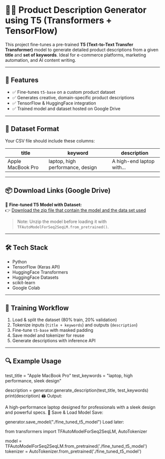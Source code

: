 # 🧠📄 Product Description Generator using T5 (Transformers + TensorFlow)

This project fine-tunes a pre-trained **T5 (Text-to-Text Transfer Transformer)** model to generate detailed product descriptions from a given **title** and **set of keywords**. Ideal for e-commerce platforms, marketing automation, and AI content writing.

---

## 🚀 Features

- ✅ Fine-tunes `t5-base` on a custom product dataset
- ✅ Generates creative, domain-specific product descriptions
- ✅ TensorFlow & HuggingFace integration
- ✅ Trained model and dataset hosted on Google Drive

---

## 📁 Dataset Format

Your CSV file should include these columns:

| title             | keyword                           | description             |
|-------------------|------------------------------------|--------------------------|
| Apple MacBook Pro | laptop, high performance, design   | A high-end laptop with...|

---

## 📦 Download Links (Google Drive)


💾 **Fine-tuned T5 Model with Dataset:**  
👉 [Download the zip file that contain the model and the data set used](https://drive.google.com/file/d/1sCZ1-RpULz2j9is_U8DWI-pgOgmRpekT/view?usp=sharing)

> Note: Unzip the model before loading it with `TFAutoModelForSeq2SeqLM.from_pretrained()`.

---

## 🛠️ Tech Stack

- Python
- TensorFlow (Keras API)
- HuggingFace Transformers
- HuggingFace Datasets
- scikit-learn
- Google Colab

---

## 🔧 Training Workflow

1. Load & split the dataset (80% train, 20% validation)
2. Tokenize inputs (`title + keywords`) and outputs (`description`)
3. Fine-tune `t5-base` with masked padding
4. Save model and tokenizer for reuse
5. Generate descriptions with inference API

---

## 🔍 Example Usage

test_title = "Apple MacBook Pro"
test_keywords = "laptop, high performance, sleek design"

description = generator.generate_description(test_title, test_keywords)
print(description)
🖨️ Output:

A high-performance laptop designed for professionals with a sleek design and powerful specs.
💾 Save & Load Model
Save:

generator.save_model("./fine_tuned_t5_model")
Load later:

from transformers import TFAutoModelForSeq2SeqLM, AutoTokenizer

model = TFAutoModelForSeq2SeqLM.from_pretrained('./fine_tuned_t5_model')
tokenizer = AutoTokenizer.from_pretrained('./fine_tuned_t5_model')
